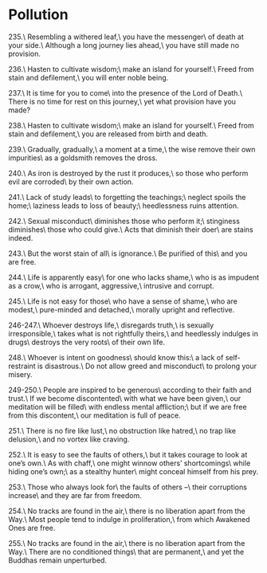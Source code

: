 Pollution
=========

235.\\
Resembling a withered leaf,\\
you have the messenger\\
of death at your side.\\
Although a long journey lies ahead,\\
you have still made no provision.

236.\\
Hasten to cultivate wisdom;\\
make an island for yourself.\\
Freed from stain and defilement,\\
you will enter noble being.

237.\\
It is time for you to come\\
into the presence of the Lord of Death.\\
There is no time for rest on this journey,\\
yet what provision have you made?

238.\\
Hasten to cultivate wisdom;\\
make an island for yourself.\\
Freed from stain and defilement,\\
you are released from birth and death.

239.\\
Gradually, gradually,\\
a moment at a time,\\
the wise remove their own impurities\\
as a goldsmith removes the dross.

240.\\
As iron is destroyed by the rust it produces,\\
so those who perform evil are corroded\\
by their own action.

241.\\
Lack of study leads\\
to forgetting the teachings;\\
neglect spoils the home;\\
laziness leads to loss of beauty;\\
heedlessness ruins attention.

242.\\
Sexual misconduct\\
diminishes those who perform it;\\
stinginess diminishes\\
those who could give.\\
Acts that diminish their doer\\
are stains indeed.

243.\\
But the worst stain of all\\
is ignorance.\\
Be purified of this\\
and you are free.

244.\\
Life is apparently easy\\
for one who lacks shame,\\
who is as impudent as a crow,\\
who is arrogant, aggressive,\\
intrusive and corrupt.

245.\\
Life is not easy for those\\
who have a sense of shame,\\
who are modest,\\
pure-minded and detached,\\
morally upright and reflective.

246-247.\\
Whoever destroys life,\\
disregards truth,\\
is sexually irresponsible,\\
takes what is not rightfully theirs,\\
and heedlessly indulges in drugs\\
destroys the very roots\\
of their own life.

248.\\
Whoever is intent on goodness\\
should know this:\\
a lack of self-restraint is disastrous.\\
Do not allow greed and misconduct\\
to prolong your misery.

249-250.\\
People are inspired to be generous\\
according to their faith and trust.\\
If we become discontented\\
with what we have been given,\\
our meditation will be filled\\
with endless mental affliction;\\
but if we are free from this discontent,\\
our meditation is full of peace.

251.\\
There is no fire like lust,\\
no obstruction like hatred,\\
no trap like delusion,\\
and no vortex like craving.

252.\\
It is easy to see the faults of others,\\
but it takes courage to look at one’s own.\\
As with chaff,\\
one might winnow others’ shortcomings\\
while hiding one’s own;\\
as a stealthy hunter\\
might conceal himself from his prey.

253.\\
Those who always look for\\
the faults of others –\\
their corruptions increase\\
and they are far from freedom.

254.\\
No tracks are found in the air,\\
there is no liberation apart from the Way.\\
Most people tend to indulge in proliferation,\\
from which Awakened Ones are free.

255.\\
No tracks are found in the air,\\
there is no liberation apart from the Way.\\
There are no conditioned things\\
that are permanent,\\
and yet the Buddhas remain unperturbed.
